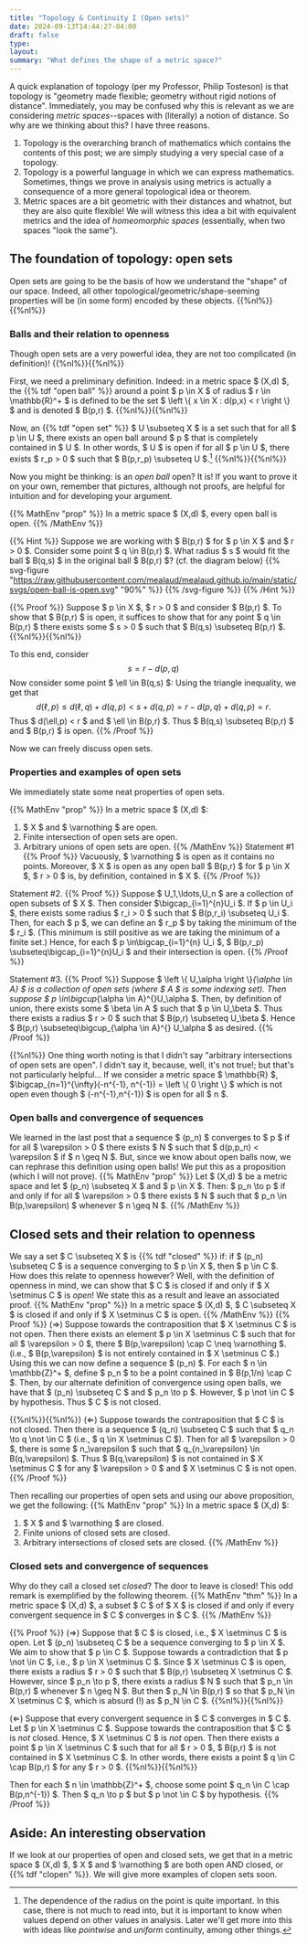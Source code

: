 ```yaml
---
title: "Topology & Continuity I (Open sets)"
date: 2024-09-13T14:44:27-04:00
draft: false
type:
layout:
summary: "What defines the shape of a metric space?"
---
```


A quick explanation of topology (per my Professor, Philip Tosteson) is that topology is "geometry made flexible; geometry without rigid notions of distance".
Immediately, you may be confused why this is relevant as we are considering _metric spaces_--spaces with (literally) a notion of distance.
So why are we thinking about this?
I have three reasons.
1. Topology is the overarching branch of mathematics which contains the contents of this post; we are simply studying a very special case of a topology.
2. Topology is a powerful language in which we can express mathematics. 
Sometimes, things we prove in analysis using metrics is actually a consequence of a more general topological idea or theorem. 
3. Metric spaces are a bit geometric with their distances and whatnot, but they are also quite flexible! 
We will witness this idea a bit with equivalent metrics and the idea of _homeomorphic spaces_ (essentially, when two spaces "look the same").


## The foundation of topology: open sets

Open sets are going to be the basis of how we understand the "shape" of our space. 
Indeed, all other topological/geometric/shape-seeming properties will be (in some form) encoded by these objects.
{{%nl%}}{{%nl%}}


### Balls and their relation to openness

Though open sets are a very powerful idea, they are not too complicated (in definition)! 
{{%nl%}}{{%nl%}}

First, we need a preliminary definition.
Indeed: in a metric space $ (X,d) $, the {{% tdf "open ball" %}} around a point $ p \in X $ of radius $ r \in \mathbb{R}^+ $ is defined to be the set $ \left \\{ x \in X : d(p,x) < r \right \\}  $ and is denoted $ B(p,r) $.
{{%nl%}}{{%nl%}}

Now, an {{% tdf "open set" %}} $ U \subseteq X $ is a set such that for all $ p \in U $, there exists an open ball around $ p $ that is completely contained in $ U $. 
In other words, $ U $ is open if for all $ p \in U $, there exists $ r_p > 0 $ such that $ B(p,r_p) \subseteq U $.[^radius is dependent on the point]
{{%nl%}}{{%nl%}}

Now you might be thinking: is an _open ball_ open? 
It is! 
If you want to prove it on your own, remember that pictures, although not proofs, are helpful for intuition and for developing your argument.

{{% MathEnv "prop" %}}
In a metric space $ (X,d) $, every open ball is open.
{{% /MathEnv %}}

{{% Hint %}}
Suppose we are working with $ B(p,r) $ for $ p \in X $ and $ r > 0 $. 
Consider some point $ q \in B(p,r) $. 
What radius $ s $ would fit the ball $ B(q,s) $ in the original ball $ B(p,r) $? (cf. the diagram below)
{{% svg-figure "https://raw.githubusercontent.com/mealaud/mealaud.github.io/main/static/svgs/open-ball-is-open.svg" "90%" %}}
{{%  /svg-figure %}}
{{% /Hint %}}

{{% Proof %}}
Suppose $ p \in X $, $ r > 0 $ and consider $ B(p,r) $. 
To show that $ B(p,r) $ is open, it suffices to show that for any point $ q \in B(p,r) $ there exists some $ s > 0 $ such that $ B(q,s) \subseteq B(p,r) $. 
{{%nl%}}{{%nl%}}

To this end, consider 
$$\begin{equation}
    s = r-d(p,q)
\end{equation}$$
Now consider some point $ \ell \in B(q,s) $:
Using the triangle inequality, we get that
$$\begin{equation}
    d(\ell,p) \leq d(\ell,q) + d(q,p) < s + d(q,p) = r - d(p,q) + d(q,p) = r.
\end{equation}$$
Thus $ d(\ell,p) < r $ and $ \ell \in B(p,r) $.
Thus $ B(q,s) \subseteq B(p,r) $ and $ B(p,r) $ is open.
{{% /Proof %}}

Now we can freely discuss open sets.

### Properties and examples of open sets

We immediately state some neat properties of open sets.

{{% MathEnv "prop" %}}
In a metric space $ (X,d) $:
1. $ X $ and $ \varnothing $ are open.
2. Finite intersection of open sets are open.
3. Arbitrary unions of open sets are open.
{{% /MathEnv %}}
Statement #1
{{% Proof %}}
Vacuously, $ \varnothing $ is open as it contains no points.
Moreover, $ X $ is open as any open ball $ B(p,r) $ for $ p \in X $, $ r > 0 $ is, by definition, contained in $ X $.
{{% /Proof %}}

Statement #2.
{{% Proof %}}
Suppose $ U_1,\ldots,U_n $ are a collection of open subsets of $ X $.
Then consider $\bigcap_{i=1}^{n}U_i $.
If $ p \in U_i $, there exists some radius $ r_i > 0 $ such that $ B(p,r_i) \subseteq U_i $. 
Then, for each $ p $, we can define an $ r_p $ by taking the minimum of the $ r_i $. 
(This minimum is still positive as we are taking the minimum of a finite set.)
Hence, for each $ p \in\bigcap_{i=1}^{n} U_i $, $ B(p,r_p) \subseteq\bigcap_{i=1}^{n}U_i $ and their intersection is open.
{{% /Proof %}}

Statement #3.
{{% Proof %}}
Suppose $ \left \\{ U_\alpha \right \\}_{\alpha \in A} $ is a collection of open sets (where $ A $ is some indexing set).
Then suppose $ p \in\bigcup_{\alpha \in A}^{}U_\alpha $. 
Then, by definition of union, there exists some $ \beta \in A $ such that $ p \in U_\beta $. 
Thus there exists a radius $ r > 0 $ such that $ B(p,r) \subseteq U_\beta $.
Hence $ B(p,r) \subseteq\bigcup_{\alpha \in A}^{} U_\alpha $ as desired.
{{% /Proof %}}

{{%nl%}}
One thing worth noting is that I didn't say "arbitrary intersections of open sets are open".
I didn't say it, because, well, it's not true!; but that's not particularly helpful... 
If we consider a metric space $ \mathbb{R} $, $\bigcap_{n=1}^{\infty}(-n^{-1}, n^{-1}) = \left \\{ 0 \right \\} $ which is not open even though $ (-n^{-1},n^{-1}) $ is open for all $ n $.


### Open balls and convergence of sequences

We learned in the last post that a sequence $ (p_n) $ converges to $ p $ if for all $ \varepsilon > 0 $ there exists $ N $ such that $ d(p,p_n) < \varepsilon $ if $ n \geq N $.
But, since we know about open balls now, we can rephrase this definition using open balls! 
We put this as a proposition (which I will not prove).
{{% MathEnv "prop" %}}
Let $ (X,d) $ be a metric space and let $ (p_n) \subseteq X $ and $ p \in X $.
Then: $ p_n \to p $ if and only if for all $ \varepsilon > 0 $ there exists $ N $ such that $ p_n \in B(p,\varepsilon) $ whenever $ n \geq N $.
{{% /MathEnv %}}




## Closed sets and their relation to openness

We say a set $ C \subseteq X $ is {{% tdf "closed" %}} if: if $ (p_n) \subseteq C $ is a sequence converging to $ p \in X $, then $ p \in C $.
How does this relate to openness however? 
Well, with the definition of openness in mind, we can show that $ C $ is closed if and only if $ X \setminus C $ is _open_! 
We state this as a result and leave an associated proof.
{{% MathEnv "prop" %}}
In a metric space $ (X,d) $, $ C \subseteq X $ is closed if and only if $ X \setminus C $ is open.
{{% /MathEnv %}}
{{% Proof %}}
($\Rightarrow$)
Suppose towards the contraposition that $ X \setminus C $ is not open.
Then there exists an element $ p \in X \setminus C $ such that for all $ \varepsilon > 0 $, there $ B(p,\varepsilon) \cap C \neq \varnothing $. 
(i.e., $ B(p,\varepsilon) $ is not entirely contained in $ X \setminus C $.)
Using this we can now define a sequence $ (p_n) $. 
For each $ n \in \mathbb{Z}^+ $, define $ p_n $ to be a point contained in $ B(p,1/n) \cap C $. 
Then, by our alternate definition of convergence using open balls, we have that $ (p_n) \subseteq C $ and $ p_n \to p $. 
However, $ p \not \in C $ by hypothesis. 
Thus $ C $ is not closed.

{{%nl%}}{{%nl%}}
($\Leftarrow$)
Suppose towards the contraposition that $ C $ is not closed. 
Then there is a sequence $ (q_n) \subseteq C $ such that $ q_n \to q \not \in C $ (i.e., $ q \in X \setminus C $).
Then for all $ \varepsilon > 0 $, there is some $ n_\varepsilon $ such that $ q_{n_\varepsilon} \in B(q,\varepsilon) $. 
Thus $ B(q,\varepsilon) $ is not contained in $ X \setminus C $ for any $ \varepsilon > 0 $ and $ X \setminus C $ is not open.
{{% /Proof %}}

Then recalling our properties of open sets and using our above proposition, we get the following:
{{% MathEnv "prop" %}}
In a metric space $ (X,d) $: 
1. $ X $ and $ \varnothing $ are closed.
2. Finite unions of closed sets are closed.
3. Arbitrary intersections of closed sets are closed.
{{% /MathEnv %}}


### Closed sets and convergence of sequences

Why do they call a closed set _closed_? 
The door to leave is closed!
This odd remark is exemplified by the following theorem.
{{% MathEnv "thm" %}}
In a metric space $ (X,d) $, a subset $ C $ of $ X $ is closed if and only if every convergent sequence in $ C $ converges in $ C $.
{{% /MathEnv %}}

{{% Proof %}}
($\Rightarrow$) 
Suppose that $ C $ is closed, i.e., $ X \setminus C $ is open.
Let $ (p_n) \subseteq C $ be a sequence converging to $ p \in X $. 
We aim to show that $ p \in C $.
Suppose towards a contradiction that $ p \not \in C $, i.e., $ p \in X \setminus C $.
Since $ X \setminus C $ is open, there exists a radius $ r > 0 $ such that $ B(p,r) \subseteq X \setminus C $. 
However, since $ p_n \to p $, there exists a radius $ N $ such that $ p_n \in B(p,r) $ whenever $ n \geq N $.
But then $ p_N \in B(p,r) $ so that $ p_N \in X \setminus C $, which is absurd (!) as $ p_N \in C $.
{{%nl%}}{{%nl%}}

($\Leftarrow$)
Suppose that every convergent sequence in $ C $ converges in $ C $.
Let $ p \in X \setminus C $. 
Suppose towards the contraposition that $ C $ is _not_ closed.
Hence, $ X \setminus C $ is _not_ open.
Then there exists a point $ p \in X \setminus C $ such that for all $ r > 0 $, $ B(p,r) $ is not contained in $ X \setminus C $. 
In other words, there exists a point $ q \in C \cap B(p,r) $ for any $ r > 0 $.
{{%nl%}}{{%nl%}}

Then for each $ n \in \mathbb{Z}^+ $, choose some point $ q_n \in C \cap B(p,n^{-1}) $.
Then $ q_n \to p $ but $ p \not \in C $ by hypothesis.
{{% /Proof %}}





## Aside: An interesting observation

If we look at our properties of open and closed sets, we get that in a metric space $ (X,d) $, $ X $ and $ \varnothing $ are both open AND closed, or {{% tdf "clopen" %}}.
We will give more examples of clopen sets soon.




[^radius is dependent on the point]: The dependence of the radius on the point is quite important. In this case, there is not much to read into, but it is important to know when values depend on other values in analysis. 
Later we'll get more into this with ideas like _pointwise_ and _uniform_ continuity, among other things.
